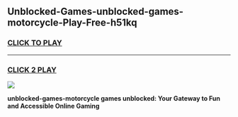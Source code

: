 
## Unblocked-Games-unblocked-games-motorcycle-Play-Free-h51kq
<h3>
<a href="https://premium76.site?title=unblocked-games-motorcycle&ref=18A1">CLICK TO PLAY</a></h3>
<hr>

<h3>
<a href="https://premium76.site?title=unblocked-games-motorcycle&ref=18A1">CLICK 2 PLAY</a>
  
</h3>

<a href="https://premium76.site?title=unblocked-games-motorcycle&ref=18A1"><img src="https://clearcache.store/games.png"></a>


**unblocked-games-motorcycle games unblocked: Your Gateway to Fun and Accessible Online Gaming**
